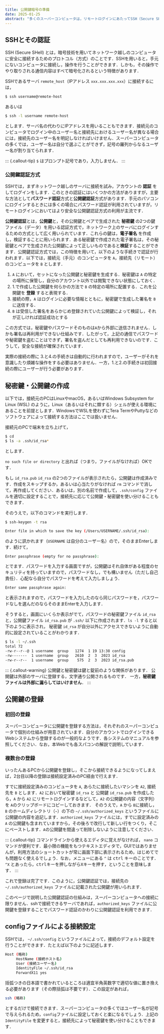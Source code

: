 ```yaml
---
title: 公開鍵暗号の準備
date: 2025-01-25
abstract: "多くのスーパーコンピュータは，リモートログインにあたってSSH（Secure SHell) の**公開鍵認証**という方式を採用しています．ここでは，その概略と接続のための準備を説明します．"
---
```


## SSHとその認証

SSH (Secure SHell) とは，暗号技術を用いてネットワーク越しのコンピュータに安全に接続するためのプロトコル（方式）のことです．SSHを用いると，手元にないコンピュータに接続し，操作を行うことができます．しかも，その操作でやり取りされる通信内容はすべて暗号化されるという特徴があります．

SSHであるサーバ `remote_host`（IPアドレス `xxx.xxx.xxx.xxx`）に接続するには，

```bash
$ ssh username@remote-host
```
あるいは
```bash
$ ssh -l username remote-host
```
とします．サーバ名の代わりにIPアドレスを用いることもできます．接続元のコンピュータでログイン中のユーザー名と接続先におけるユーザー名が異なる場合には，接続先のユーザー名を明記しなければいけません．スーパーコンピュータの多くでは，ユーザー名は自分で選ぶことができず，記号の羅列からなるユーザー名が割り当てられます．

::: {.callout-tip}
`$` はプロンプト記号であり，入力しません．
:::


### 公開鍵認証方式

SSHでは，まずネットワーク越しのサーバに接続を試み，アカウントの **認証** をしてログインをします．このときの認証にはいくつかの方法がありますが，主要な方法として**パスワード認証**方式と**公開鍵認証**方式があります．手元のパソコンにログインするときには多くの場合にパスワード認証が利用されていますが，リモートログインにおいてはより安全な公開鍵認証方式の利用が主流です．

**公開鍵認証**とは，**公開鍵**と，その公開鍵とペアで生成された **秘密鍵** の2つの鍵ファイル（データ）を用いる認証方式で，ネットワーク上のサーバにログインするための方式として広く用いられています．これらの鍵は，**電子署名** を作成し，検証することに用いられます．ある秘密鍵で作成された電子署名は，その秘密鍵とペアで生成された公開鍵によって正しいものであると**検証**することができます．公開鍵認証方式では，この特徴を用いて，以下のような手続きで認証が行われます．以下では，接続元（手元）のコンピュータを `A`，接続先（リモート）のコンピュータを `B` とします．

1. `A` において，セットになった公開鍵と秘密鍵を生成する．秘密鍵は `A` の特定の場所に保管し，自分のアカウント以外では閲覧できない状態にしておく．
2. 1.で作成した公開鍵を何らかの方法で `B` の特定の場所に配置する．これを公開鍵を **登録** すると表現する．
3. 接続の際，`A` はログインに必要な情報とともに，秘密鍵で生成した署名を `B` に送信する．
4. `B` は受信した署名をあらかじめ登録されていた公開鍵によって検証し，それが正しければ認証成功とする

この方式では，秘密鍵やパスワードそのものは`A`から外部に送信されません．しかも署名は再利用ができない仕組みです．したがって，上記の通信でパスワードや秘密鍵を盗むことはできず，署名を盗んだとしても再利用できないのです．こうして，安全な接続が確保されています．

実際の接続の際に 3.と4.の手続きは自動的に行われますので，ユーザーがそれを意識したり煩雑な操作をする必要はありません．一方，1.と2.の手続きは初回接続の際にユーザーが行う必要があります．

## 秘密鍵・公開鍵の作成


以下では，接続元のPCはLinuxやmacOS，あるいはWindows Subsystem for Linux (WSL) のように，Linux（あるいはそれに類する）シェルが使える環境にあることを前提とします．WindowsでWSLを使わずにTera TermやPuttyなどのソフトウェアによって接続する方法はここでは扱いません．

接続元のPCで端末を立ち上げて，

```bash
$ cd 
$ ls -a .ssh/id_rsa*
```
とします．

`no such file or directory` と出れば（つまり，ファイルがなければ）OKです．

もし `id_rsa.pub` `id_rsa` の2つのファイルが表示されたら，公開鍵は作成済みです．作成をスキップするか，あるいは心当たりがなければ `rm` コマンドで消して，再作成してください．あるいは，別の名前で作成して，`.ssh/config` ファイルを適切に設定することで，接続先に応じて公開鍵・秘密鍵を使い分けることもできます．

そのうえで，以下のコマンドを実行します．

```bash
$ ssh-keygen -t rsa
```

```bash
Enter file in which to save the key (/Users/USERNAME/.ssh/id_rsa): 
```

のように訊かれます（`USERNAME` は自分のユーザー名）ので，そのままEnterします．続けて，

```bash
Enter passphrase (empty for no passphrase):
```

とでます．パスワードを入力する画面ですが，公開鍵はそれ自体がある程度のセキュリティを持っていますので，パスワードなし，でも構いません（ただし自己責任）．心配なら自分でパスワードを考えて入力しましょう．

```bash
Enter same passphrase again: 
```

と表示されますので，パスワードを入力したのなら同じパスワードを，パスワードなしを選んだのならそのままEnterを入力します．

そうすると，画面にいくらか表示がでて，パスワードの秘密鍵ファイル `id_rsa` と，公開鍵ファイル `id_rsa.pub` が `.ssh/` 以下に作成されます．`ls -l` すると以下のように表示され， 秘密鍵 `id_rsa` が自分以外にアクセスできないように自動的に設定されていることがわかります．

```bash
$ ls -l ~/.ssh
total 72
-rw-r--r--@ 1 username  group   1274  1 19 13:38 config
-rw-------  1 username  group   2610  2  3  2023 id_rsa
-rw-r--r--  1 username  group    575  2  3  2023 id_rsa.pub
```


::: {.callout-warning}
  公開鍵と秘密鍵は鍵と錠前のような関係があります．
  公開鍵は外部のサーバに登録する，文字通り公開されるものです．
  一方，**秘密鍵ファイルは外部に漏らしてはいけません**．
:::

## 公開鍵の登録

### 初回の登録

スーパーコンピュータに公開鍵を登録する方法は，それぞれのスーパーコンピュータで個別の仕組みが用意されています．自分のアカウントでログインできるWebシステムから登録するのが一般的なようです．各システムのマニュアルを参照してください．なお，本Webでも各スパコンの解説で説明しています．

### 複数台の登録

いったんあるPCから公開鍵を登録し，そこから接続できるようになってしまえば，2台目以降の登録は接続設定済みのPC経由で行えます．

すでに接続設定済みのコンピュータを `A`, あらたに接続したいマシンを `A2`, 接続先を `B` とします．`A2` において秘密鍵 `id_rsa` と 公開鍵 `id_rsa.pub` を作成したら，`A` から `A2` にリモートログインするなどして，`A2` の公開鍵の内容（文字列）を `A`のクリップボードにコピーしておきます．
そのうえで，`A` から `B`に接続し，`B` のホームディレクトリ（`~`）の下の `~/.ssh/authorized_keys` というファイルに公開鍵の内容を追記します．`authorized_keys` ファイルには，すでに設定済みの `A` の公開鍵も含まれていますから，その後ろで改行して新しい行をつくり，そこにペーストします．`A`の公開鍵を間違って削除しないように注意してください．

::: {.callout-tip}
コマンドラインから使えるエディタに覚えがなければ， `nano` コマンドが便利です．最小限の機能をもつテキストエディタで，GUIではありませんが，利用方法のショートカットが常に画面下部に表示されるため，はじめてでも問題なく使えるでしょう．なお，メニューにある `^` は <kbd>ctrl</kbd> キーのことです．`^X` とあったら，<kbd>ctrl</kbd>キーを押しながら<kbd>X</kbd>キーを押す，ということを意味します．
:::

これで登録は完了です．このように，公開鍵認証では，接続先の `~/.ssh/authorized_keys` ファイルに記載された公開鍵が用いられます．

このページで説明した公開鍵認証の仕組みは，スーパーコンピュータへの接続に限りません．sshで接続できるサーバであれば，`authorized_keys` ファイルに公開鍵を登録することでパスワード認証のかわりに公開鍵認証を利用できます．


## configファイルによる接続設定

SSHでは， `~/.ssh/config` というファイルによって，接続のデフォルト設定を行うことができます．たとえば以下のように記述します．

```bash
Host (略称)
     HostName (接続ホスト名)
     User (接続ユーザー名)
     IdentityFile ~/.ssh/id_rsa
     ForwardX11 yes
```

括弧つきの日本語で書かれているところは適宜半角英数字で適切な値に置き換える必要があります（その際括弧は不要です）．この設定があれば，

```bash
ssh (略称)
```

とするだけで接続できます．スーパーコンピュータの多くではユーザー名が記号で与えられるため，`config`ファイルに設定しておくと楽になるでしょう．上記の `IdentityFile` を変更すると，接続先によって秘密鍵を使い分けることもできます．
